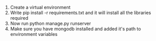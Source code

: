 1. Create a virtual environment
2. Write pip install -r requirements.txt and it will install all the libraries required
3. Now run python manage.py runserver
4. Make sure you have mongodb installed and added it's path to environment variables